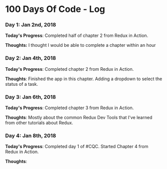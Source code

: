 # 100 Days Of Code - Log

### Day 1: Jan 2nd, 2018

**Today's Progress**: Completed half of chapter 2 from Redux in Action.

**Thoughts:** I thought I would be able to complete a chapter within an hour


### Day 2: Jan 4th, 2018

**Today's Progress**: Completed chapter 2 from Redux in Action.

**Thoughts**: Finished the app in this chapter. Adding a dropdown to select the status of a task.

### Day 3: Jan 6th, 2018

**Today's Progress**: Completed chapter 3 from Redux in Action.

**Thoughts**: Mostly about the common Redux Dev Tools that I've learned from other tutorials about Redux.

### Day 4: Jan 8th, 2018

**Today's Progress**: Completed day 1 of #CQC.  Started Chapter 4 from Redux in Action.

**Thoughts**:
